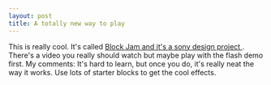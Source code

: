 ```yaml
---
layout: post
title: A totally new way to play 
---
```



This is really cool. It's called <a href="http://www.sony.net/Fun/SonyDesign/2003/BlockJam/future.html">Block Jam and it's a sony design project </a>. There's a video you really should watch but maybe play with the flash demo first. My comments: It's hard to learn, but once you do, it's really neat the way it works. Use lots of starter blocks to get the cool effects.

